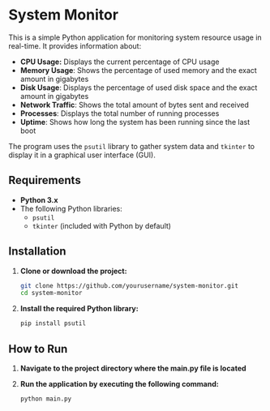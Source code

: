# System Monitor

This is a simple Python application for monitoring system resource usage in real-time. It provides information about:

- **CPU Usage:** Displays the current percentage of CPU usage
- **Memory Usage**: Shows the percentage of used memory and the exact amount in gigabytes
- **Disk Usage**: Displays the percentage of used disk space and the exact amount in gigabytes
- **Network Traffic**: Shows the total amount of bytes sent and received
- **Processes**: Displays the total number of running processes
- **Uptime**: Shows how long the system has been running since the last boot

The program uses the `psutil` library to gather system data and `tkinter` to display it in a graphical user interface (GUI).

## Requirements

- **Python 3.x**
- The following Python libraries:
  - `psutil`
  - `tkinter` (included with Python by default)

## Installation

1. **Clone or download the project:**

   ```bash
   git clone https://github.com/yourusername/system-monitor.git
   cd system-monitor
   
2. **Install the required Python library:**
   ```bash
   pip install psutil
   
## How to Run

1. **Navigate to the project directory where the main.py file is located**
 
2. **Run the application by executing the following command:**
   ```bash
   python main.py